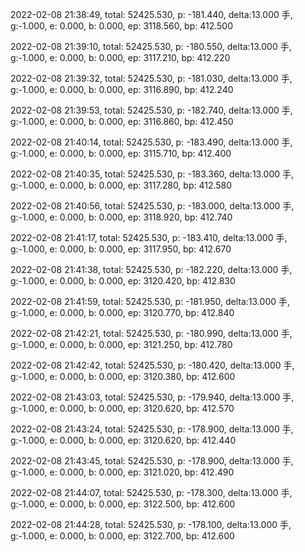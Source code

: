 2022-02-08 21:38:49, total: 52425.530, p: -181.440, delta:13.000 手, g:-1.000, e: 0.000, b: 0.000, ep: 3118.560, bp: 412.500

2022-02-08 21:39:10, total: 52425.530, p: -180.550, delta:13.000 手, g:-1.000, e: 0.000, b: 0.000, ep: 3117.210, bp: 412.220

2022-02-08 21:39:32, total: 52425.530, p: -181.030, delta:13.000 手, g:-1.000, e: 0.000, b: 0.000, ep: 3116.890, bp: 412.240

2022-02-08 21:39:53, total: 52425.530, p: -182.740, delta:13.000 手, g:-1.000, e: 0.000, b: 0.000, ep: 3116.860, bp: 412.450

2022-02-08 21:40:14, total: 52425.530, p: -183.490, delta:13.000 手, g:-1.000, e: 0.000, b: 0.000, ep: 3115.710, bp: 412.400

2022-02-08 21:40:35, total: 52425.530, p: -183.360, delta:13.000 手, g:-1.000, e: 0.000, b: 0.000, ep: 3117.280, bp: 412.580

2022-02-08 21:40:56, total: 52425.530, p: -183.000, delta:13.000 手, g:-1.000, e: 0.000, b: 0.000, ep: 3118.920, bp: 412.740

2022-02-08 21:41:17, total: 52425.530, p: -183.410, delta:13.000 手, g:-1.000, e: 0.000, b: 0.000, ep: 3117.950, bp: 412.670

2022-02-08 21:41:38, total: 52425.530, p: -182.220, delta:13.000 手, g:-1.000, e: 0.000, b: 0.000, ep: 3120.420, bp: 412.830

2022-02-08 21:41:59, total: 52425.530, p: -181.950, delta:13.000 手, g:-1.000, e: 0.000, b: 0.000, ep: 3120.770, bp: 412.840

2022-02-08 21:42:21, total: 52425.530, p: -180.990, delta:13.000 手, g:-1.000, e: 0.000, b: 0.000, ep: 3121.250, bp: 412.780

2022-02-08 21:42:42, total: 52425.530, p: -180.420, delta:13.000 手, g:-1.000, e: 0.000, b: 0.000, ep: 3120.380, bp: 412.600

2022-02-08 21:43:03, total: 52425.530, p: -179.940, delta:13.000 手, g:-1.000, e: 0.000, b: 0.000, ep: 3120.620, bp: 412.570

2022-02-08 21:43:24, total: 52425.530, p: -178.900, delta:13.000 手, g:-1.000, e: 0.000, b: 0.000, ep: 3120.620, bp: 412.440

2022-02-08 21:43:45, total: 52425.530, p: -178.900, delta:13.000 手, g:-1.000, e: 0.000, b: 0.000, ep: 3121.020, bp: 412.490

2022-02-08 21:44:07, total: 52425.530, p: -178.300, delta:13.000 手, g:-1.000, e: 0.000, b: 0.000, ep: 3122.500, bp: 412.600

2022-02-08 21:44:28, total: 52425.530, p: -178.100, delta:13.000 手, g:-1.000, e: 0.000, b: 0.000, ep: 3122.700, bp: 412.600